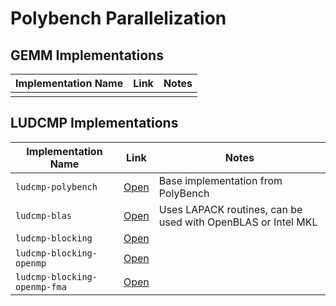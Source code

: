 # Polybench Parallelization

## GEMM Implementations

|Implementation Name|Link|Notes|
|---|---|---|
||||

## LUDCMP Implementations

|Implementation Name|Link|Notes|
|---|---|---|
|`ludcmp-polybench`|[Open](https://github.com/fabianboesiger/PolyBenchC-4.2.1/blob/master/linear-algebra/solvers/ludcmp/ludcmp.c)|Base implementation from PolyBench|
|`ludcmp-blas`|[Open](https://github.com/fabianboesiger/PolyBenchC-4.2.1/blob/master/linear-algebra/solvers/ludcmp/ludcmp-blas.c)|Uses LAPACK routines, can be used with OpenBLAS or Intel MKL|
|`ludcmp-blocking`|[Open](https://github.com/fabianboesiger/PolyBenchC-4.2.1/blob/master/linear-algebra/solvers/ludcmp/ludcmp-blocking.c)||
|`ludcmp-blocking-openmp`|[Open](https://github.com/fabianboesiger/PolyBenchC-4.2.1/blob/master/linear-algebra/solvers/ludcmp/ludcmp-blocking-openmp.c)||
|`ludcmp-blocking-openmp-fma`|[Open](https://github.com/fabianboesiger/PolyBenchC-4.2.1/blob/master/linear-algebra/solvers/ludcmp/ludcmp-blocking-openmp-fma.c)||
